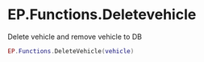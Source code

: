 # EP.Functions.Deletevehicle

Delete vehicle and remove vehicle to DB

```lua
EP.Functions.DeleteVehicle(vehicle)
```
